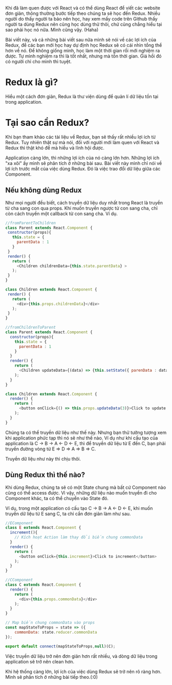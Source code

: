 Khi đã làm quen được với React và có thể dùng React để viết các website đơn giản, thông thường bước tiếp theo chúng ta sẽ học đến Redux.
Nhiều người do thấy người ta bảo nên học, hay xem mấy code trên Github thấy người ta dùng Redux nên cũng học dùng thử thôi, chứ cũng chẳng hiểu tại sao phải học nó nữa.
Mình cũng vậy. (Haha)

Bài viết này, và cả những bài viết sau nữa mình sẽ nói về các lợi ích của Redux, để các bạn mới học hay dự định học Redux sẽ có cái nhìn tổng thể hơn về nó.
Để không giống mình, học làm một thời gian rồi mới nghiệm ra được. Tự mình nghiệm ra thì là tốt nhất, nhưng mà tốn thời gian. Giá hồi đó có người chỉ cho mình thì tuyệt.

 # Redux là gì?
 Hiểu một cách đơn giản, Redux là thư viện dùng để quản lí dữ liệu tồn tại trong application.
 
# Tại sao cần Redux?
Khi bạn tham khảo các tài liệu về Redux, bạn sẽ thấy rất nhiều lợi ích từ Redux. Tuy nhiên thật sự mà nói, đối với người mới làm quen với React và Redux thì thật khó để mà hiểu và lĩnh hội được.

Application càng lớn, thì những lợi ích của nó càng lớn hơn. Những lợi ích "xa xôi" ấy mình sẽ phân tích ở những bài sau.
Bài viết này mình chỉ nói về lợi ích trước mắt của việc dùng Redux. Đó là việc trao đổi dữ liệu giữa các Component.

## Nếu không dùng Redux
Như mọi người đều biết, cách truyền dữ liệu duy nhất trong React là truyền từ cha sang con qua props. Khi muốn truyền ngược từ con sang cha, chỉ còn cách truyền một callback từ con sang cha.
Ví dụ.
 ```javascript
//fromParentToChildren
class Parent extends React.Component {
  constructor(props){
    this.state = {
      parentData : 1
    }
  }
  render() {
    return (
      <Children childrenData={this.state.parentData} >
    );
  }
}

class Children extends React.Component {
  render() {
    return (
      <div>{this.props.childrenData}</div>
    );
  }
}
```

```javascript
//fromChildrenToParent
class Parent extends React.Component {
  constructor(props){
    this.state = {
      parentData : 1
    }
  }
  render() {
    return (
      <Children updateData={(data) => {this.setState({ parenData : data })}}/>
    );
  }
}

class Children extends React.Component {
  render() {
    return (
      <button onClick={() => this.props.updateData(3)}>Click to update data</button>
    );
  }
}
```

Chúng ta có thể truyền dữ liệu như thế này. Nhưng bạn thử tưởng tượng xem khi application phức tạp thì nó sẽ như thế nào.
Ví dụ như khi cấu tạo của application là C -> B -> A <- D <- E, thì để truyền dữ liệu từ E đến C, bạn phải truyền đường vòng từ E => D => A => B => C.

Truyền dữ liệu như này thì chịu thôi.

## Dùng Redux thì thế nào?
Khi dùng Redux, chúng ta sẽ có một State chung mà bất cứ Component nào cũng có thể access được. Vì vậy, những dữ liệu nào muốn truyền đi cho Component khác,
ta có thể chuyển vào State đó.

Ví dụ, trong một application có cấu tạo C -> B -> A <- D <- E, khi muốn truyền dữ liệu từ E sang C, ta chỉ cần đơn giản làm như sau.
```javascript
//EComponent
class E extends React.Component {
  increment(){
    // Kích hoạt Action làm thay đổi biến chung commonData 
  }
  render() {
    return (
      <button onClick={this.increment}>Click to increment</button>
    );
  }
}
```

```javascript
//CComponent
class C extends React.Component {
  render() {
    return (
      <div>{this.props.commonData}</div>
    );
  }
}

// Map biến chung commonData vào props
const mapStateToProps = state => ({
    commonData: state.reducer.commonData
});

export default connect(mapStateToProps,null)(C);
```

Việc truyền dữ liệu trở nên đơn giản hơn rất nhiều, và dòng dữ liệu trong application sẽ trở nên clean hơn.

Khi hệ thống càng lớn, lợi ích của việc dùng Redux sẽ trở nên rõ ràng hơn. Mình sẽ phân tích ở những bài tiếp theo.(:0)